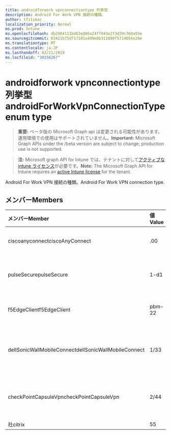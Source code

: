 ```yaml
---
title: androidforwork vpnconnectiontype 列挙型
description: Android For Work VPN 接続の種類。
author: tfitzmac
localization_priority: Normal
ms.prod: Intune
ms.openlocfilehash: db2804111bd63e886a24ff043e2f3d39c768a93e
ms.sourcegitcommit: 03421b75d717101a499e0b311890f5714056e29e
ms.translationtype: MT
ms.contentlocale: ja-JP
ms.lasthandoff: 02/21/2019
ms.locfileid: "30156267"
---
```

# <a name="androidforworkvpnconnectiontype-enum-type"></a><span data-ttu-id="2d6b1-103">androidforwork vpnconnectiontype 列挙型</span><span class="sxs-lookup"><span data-stu-id="2d6b1-103">androidForWorkVpnConnectionType enum type</span></span>

> <span data-ttu-id="2d6b1-104">**重要:** ベータ版の Microsoft Graph api は変更される可能性があります。運用環境での使用はサポートされていません。</span><span class="sxs-lookup"><span data-stu-id="2d6b1-104">**Important:** Microsoft Graph APIs under the /beta version are subject to change; production use is not supported.</span></span>

> <span data-ttu-id="2d6b1-105">**注:** Microsoft graph API for Intune では、テナントに対して[アクティブな intune ライセンス](https://go.microsoft.com/fwlink/?linkid=839381)が必要です。</span><span class="sxs-lookup"><span data-stu-id="2d6b1-105">**Note:** The Microsoft Graph API for Intune requires an [active Intune license](https://go.microsoft.com/fwlink/?linkid=839381) for the tenant.</span></span>

<span data-ttu-id="2d6b1-106">Android For Work VPN 接続の種類。</span><span class="sxs-lookup"><span data-stu-id="2d6b1-106">Android For Work VPN connection type.</span></span>

## <a name="members"></a><span data-ttu-id="2d6b1-107">メンバー</span><span class="sxs-lookup"><span data-stu-id="2d6b1-107">Members</span></span>
|<span data-ttu-id="2d6b1-108">メンバー</span><span class="sxs-lookup"><span data-stu-id="2d6b1-108">Member</span></span>|<span data-ttu-id="2d6b1-109">値</span><span class="sxs-lookup"><span data-stu-id="2d6b1-109">Value</span></span>|<span data-ttu-id="2d6b1-110">説明</span><span class="sxs-lookup"><span data-stu-id="2d6b1-110">Description</span></span>|
|:---|:---|:---|
|<span data-ttu-id="2d6b1-111">ciscoanyconnect</span><span class="sxs-lookup"><span data-stu-id="2d6b1-111">ciscoAnyConnect</span></span>|<span data-ttu-id="2d6b1-112">.0</span><span class="sxs-lookup"><span data-stu-id="2d6b1-112">0</span></span>|<span data-ttu-id="2d6b1-113">Cisco anyconnect。</span><span class="sxs-lookup"><span data-stu-id="2d6b1-113">Cisco AnyConnect.</span></span>|
|<span data-ttu-id="2d6b1-114">pulseSecure</span><span class="sxs-lookup"><span data-stu-id="2d6b1-114">pulseSecure</span></span>|<span data-ttu-id="2d6b1-115">1-d</span><span class="sxs-lookup"><span data-stu-id="2d6b1-115">1</span></span>|<span data-ttu-id="2d6b1-116">パルスがセキュリティで保護されています。</span><span class="sxs-lookup"><span data-stu-id="2d6b1-116">Pulse Secure.</span></span>|
|<span data-ttu-id="2d6b1-117">f5EdgeClient</span><span class="sxs-lookup"><span data-stu-id="2d6b1-117">f5EdgeClient</span></span>|<span data-ttu-id="2d6b1-118">pbm-2</span><span class="sxs-lookup"><span data-stu-id="2d6b1-118">2</span></span>|<span data-ttu-id="2d6b1-119">F5 キーを押したエッジクライアント。</span><span class="sxs-lookup"><span data-stu-id="2d6b1-119">F5 Edge Client.</span></span>|
|<span data-ttu-id="2d6b1-120">dellSonicWallMobileConnect</span><span class="sxs-lookup"><span data-stu-id="2d6b1-120">dellSonicWallMobileConnect</span></span>|<span data-ttu-id="2d6b1-121">1/3</span><span class="sxs-lookup"><span data-stu-id="2d6b1-121">3</span></span>|<span data-ttu-id="2d6b1-122">Dell SonicWALL モバイル接続。</span><span class="sxs-lookup"><span data-stu-id="2d6b1-122">Dell SonicWALL Mobile Connection.</span></span>|
|<span data-ttu-id="2d6b1-123">checkPointCapsuleVpn</span><span class="sxs-lookup"><span data-stu-id="2d6b1-123">checkPointCapsuleVpn</span></span>|<span data-ttu-id="2d6b1-124">2/4</span><span class="sxs-lookup"><span data-stu-id="2d6b1-124">4</span></span>|<span data-ttu-id="2d6b1-125">[カプセル接続] VPN をチェックします。</span><span class="sxs-lookup"><span data-stu-id="2d6b1-125">Check Point Capsule VPN.</span></span>|
|<span data-ttu-id="2d6b1-126">社</span><span class="sxs-lookup"><span data-stu-id="2d6b1-126">citrix</span></span>|<span data-ttu-id="2d6b1-127">5</span><span class="sxs-lookup"><span data-stu-id="2d6b1-127">5</span></span>|<span data-ttu-id="2d6b1-128">社</span><span class="sxs-lookup"><span data-stu-id="2d6b1-128">Citrix</span></span>|




